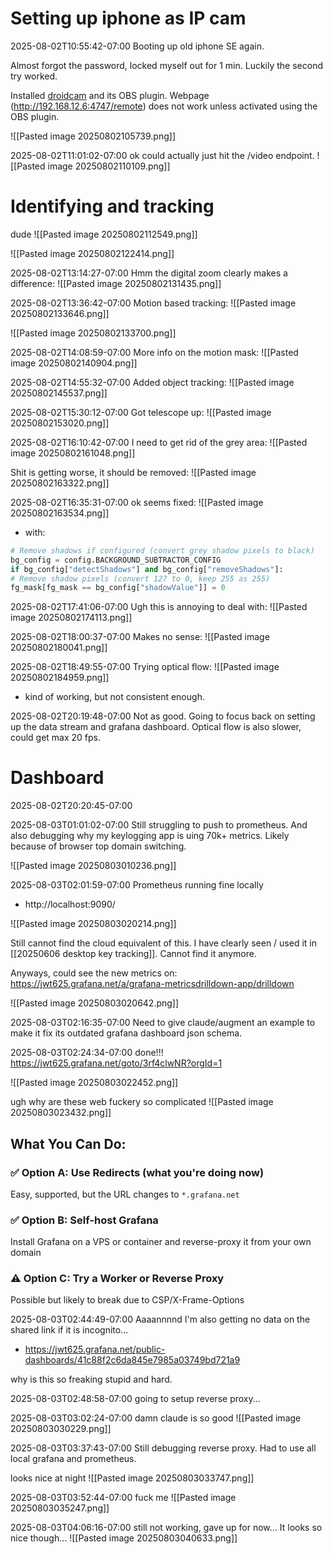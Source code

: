 
# Setting up iphone as IP cam

2025-08-02T10:55:42-07:00
Booting up old iphone SE again.

Almost forgot the password, locked myself out for 1 min. Luckily the second try worked.

Installed [droidcam](https://droidcam.app/) and its OBS plugin.
Webpage (http://192.168.12.6:4747/remote) does not work unless activated using the OBS plugin.

![[Pasted image 20250802105739.png]]


2025-08-02T11:01:02-07:00
ok could actually just hit the /video endpoint.
![[Pasted image 20250802110109.png]]

# Identifying and tracking
dude
![[Pasted image 20250802112549.png]]

![[Pasted image 20250802122414.png]]

2025-08-02T13:14:27-07:00
Hmm the digital zoom clearly makes a difference:
![[Pasted image 20250802131435.png]]

2025-08-02T13:36:42-07:00
Motion based tracking:
![[Pasted image 20250802133646.png]]

![[Pasted image 20250802133700.png]]

2025-08-02T14:08:59-07:00
More info on the motion mask:
![[Pasted image 20250802140904.png]]


2025-08-02T14:55:32-07:00
Added object tracking:
![[Pasted image 20250802145537.png]]


2025-08-02T15:30:12-07:00
Got telescope up:
![[Pasted image 20250802153020.png]]

2025-08-02T16:10:42-07:00
I need to get rid of the grey area:
![[Pasted image 20250802161048.png]]

Shit is getting worse, it should be removed:
![[Pasted image 20250802163322.png]]



2025-08-02T16:35:31-07:00
ok seems fixed:
![[Pasted image 20250802163534.png]]
- with:
```python
# Remove shadows if configured (convert grey shadow pixels to black)
bg_config = config.BACKGROUND_SUBTRACTOR_CONFIG
if bg_config["detectShadows"] and bg_config["removeShadows"]:
# Remove shadow pixels (convert 127 to 0, keep 255 as 255)
fg_mask[fg_mask == bg_config["shadowValue"]] = 0
```

2025-08-02T17:41:06-07:00
Ugh this is annoying to deal with:
![[Pasted image 20250802174113.png]]

2025-08-02T18:00:37-07:00
Makes no sense:
![[Pasted image 20250802180041.png]]


2025-08-02T18:49:55-07:00
Trying optical flow:
![[Pasted image 20250802184959.png]]
- kind of working, but not consistent enough.

2025-08-02T20:19:48-07:00
Not as good. Going to focus back on setting up the data stream and grafana dashboard.
Optical flow is also slower, could get max 20 fps.


# Dashboard
2025-08-02T20:20:45-07:00

2025-08-03T01:01:02-07:00
Still struggling to push to prometheus.
And also debugging why my keylogging app is uing 70k+ metrics. Likely because of browser top domain switching.

![[Pasted image 20250803010236.png]]


2025-08-03T02:01:59-07:00
Prometheus running fine locally
- http://localhost:9090/

![[Pasted image 20250803020214.png]]

Still cannot find the cloud equivalent of this. I have clearly seen / used it in [[20250606 desktop key tracking]]. Cannot find it anymore.

Anyways, could see the new metrics on: https://jwt625.grafana.net/a/grafana-metricsdrilldown-app/drilldown

![[Pasted image 20250803020642.png]]


2025-08-03T02:16:35-07:00
Need to give claude/augment an example to make it fix its outdated grafana dashboard json schema.

2025-08-03T02:24:34-07:00
done!!!
https://jwt625.grafana.net/goto/3rf4clwNR?orgId=1

![[Pasted image 20250803022452.png]]

ugh why are these web fuckery so complicated
![[Pasted image 20250803023432.png]]


## What You Can Do:

### ✅ Option A: **Use Redirects (what you're doing now)**

Easy, supported, but the URL changes to `*.grafana.net`

### ✅ Option B: **Self-host Grafana**

Install Grafana on a VPS or container and reverse-proxy it from your own domain

### ⚠️ Option C: **Try a Worker or Reverse Proxy**

Possible but likely to break due to CSP/X-Frame-Options



2025-08-03T02:44:49-07:00
Aaaannnnd I'm also getting no data on the shared link if it is incognito...
- https://jwt625.grafana.net/public-dashboards/41c88f2c6da845e7985a03749bd721a9

why is this so freaking stupid and hard.

2025-08-03T02:48:58-07:00
going to setup reverse proxy...

2025-08-03T03:02:24-07:00
damn claude is so good
![[Pasted image 20250803030229.png]]

2025-08-03T03:37:43-07:00
Still debugging reverse proxy. Had to use all local grafana and prometheus.

looks nice at night
![[Pasted image 20250803033747.png]]


2025-08-03T03:52:44-07:00
fuck me
![[Pasted image 20250803035247.png]]


2025-08-03T04:06:16-07:00
still not working, gave up for now...
It looks so nice though...
![[Pasted image 20250803040633.png]]


